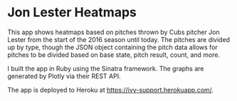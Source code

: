 # Jon Lester Heatmaps

This app shows heatmaps based on pitches thrown by Cubs pitcher Jon Lester from the start of the 2016 season until today. The pitches are divided up by type, though the JSON object containing the pitch data allows for pitches to be divided based on base state, pitch result, count, and more.

I built the app in Ruby using the Sinatra framework. The graphs are generated by Plotly via their REST API.

The app is deployed to Heroku at https://ivy-support.herokuapp.com/.

